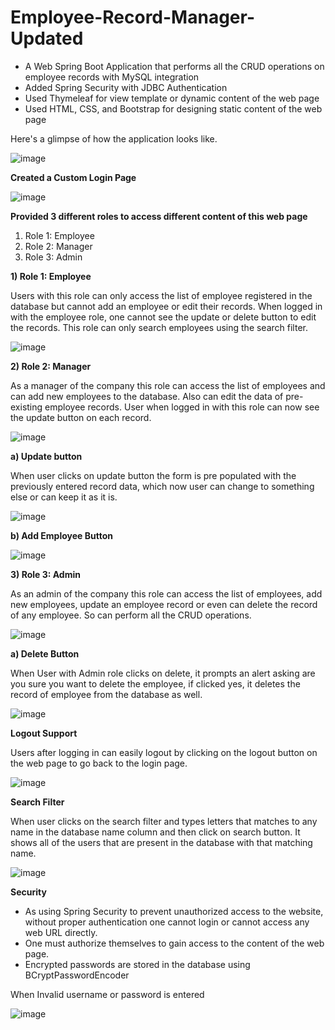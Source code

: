 # Employee-Record-Manager-Updated
* A Web Spring Boot Application that performs all the CRUD operations on employee records with MySQL integration
* Added Spring Security with JDBC Authentication
* Used Thymeleaf for view template or dynamic content of the web page
* Used HTML, CSS, and Bootstrap for designing static content of the web page

Here's a glimpse of how the application looks like.

![image](https://user-images.githubusercontent.com/61968230/155683517-faa72b8a-8785-41aa-939f-3155b47e7386.png)

**Created a Custom Login Page**

![image](https://user-images.githubusercontent.com/61968230/155683754-bfe966d4-0e2a-4a19-84cd-e5b0c1c3a646.png)

**Provided 3 different roles to access different content of this web page**
1) Role 1: Employee
2) Role 2: Manager
3) Role 3: Admin

**1) Role 1: Employee**

Users with this role can only access the list of employee registered in the database but cannot add an employee
or edit their records. When logged in with the employee role, one cannot see the update or delete button to edit the records.
This role can only search employees using the search filter.

![image](https://user-images.githubusercontent.com/61968230/155684312-3b4c7f5d-b8e0-4bd3-b836-3f77b0cbf177.png)

**2) Role 2: Manager**

As a manager of the company this role can access the list of employees and can add new employees to the database.
Also can edit the data of pre-existing employee records. User when logged in with this role can now see the 
update button on each record.

![image](https://user-images.githubusercontent.com/61968230/155685265-6cf88900-c51d-496d-ab66-f062caa80420.png)

**a) Update button**

When user clicks on update button the form is pre populated with the previously entered record data, which now user can change to something
else or can keep it as it is.

![image](https://user-images.githubusercontent.com/61968230/155690151-5f787039-74fe-4f8f-a2e9-824bd2311098.png)


**b) Add Employee Button**

![image](https://user-images.githubusercontent.com/61968230/155685416-e4a42c8e-88fa-45dd-9ea0-61a9323af371.png)

**3) Role 3: Admin**

As an admin of the company this role can access the list of employees, add new employees, update an employee record or even can 
delete the record of any employee. So can perform all the CRUD operations.

![image](https://user-images.githubusercontent.com/61968230/155685762-2b575585-0bde-42f8-bdbe-0bf9e1f5f72d.png)

**a) Delete Button**

When User with Admin role clicks on delete, it prompts an alert asking are you sure you want to delete
the employee, if clicked yes, it deletes the record of employee from the database as well.

![image](https://user-images.githubusercontent.com/61968230/155687877-e9ae8fea-8d3a-49f9-8e1f-9e18ef958f08.png)

**Logout Support**

Users after logging in can easily logout by clicking on the logout button on the web page to go back to the login page.

![image](https://user-images.githubusercontent.com/61968230/155688849-5fb3ac14-13f2-440b-8504-fc30e0909bda.png)

**Search Filter**

When user clicks on the search filter and types letters that matches to any name in the database name column and then click on search button.
It shows all of the users that are present in the database with that matching name.

![image](https://user-images.githubusercontent.com/61968230/155689347-0fae506a-1987-45c0-9650-495e0c5f05d6.png)

**Security**

* As using Spring Security to prevent unauthorized access to the website, without proper authentication one
cannot login or cannot access any web URL directly.
* One must authorize themselves to gain access to the content of the web page.
* Encrypted passwords are stored in the database using BCryptPasswordEncoder

When Invalid username or password is entered

![image](https://user-images.githubusercontent.com/61968230/155686299-b11bc7f6-7bde-404a-816e-867ea75ba12b.png)

